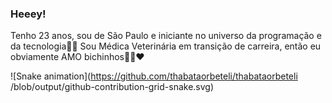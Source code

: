 ### Heeey! 

Tenho 23 anos, sou de São Paulo e iniciante no universo da programação e da tecnologia👩‍💻
Sou Médica Veterinária em transição de carreira, então eu obviamente AMO bichinhos🐶😺❤️



![Snake animation](https://github.com/thabataorbeteli/thabataorbeteli /blob/output/github-contribution-grid-snake.svg)

